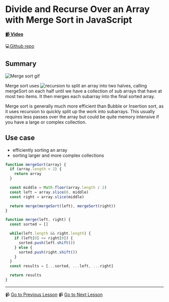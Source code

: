 # Divide and Recurse Over an Array with Merge Sort in JavaScript

**[📹 Video](https://egghead.io/lessons/javascript-divide-and-recurse-over-an-array-with-merge-sort-in-javascript)**

💻[Github repo](https://github.com/kyleshevlin/intro-to-data-structures-and-algorithms/blob/master/mergeSort/index.js)

## Summary

![Merge sort gif](https://codepumpkin.com/wp-content/uploads/2017/10/MergeSort_Avg_case.gif)

Merge sort uses ![recursion](https://www.youtube.com/watch?v=YZcO_jRhvxs) to split an array into two halves, calling mergeSort on each half until we have a collection of sub arrays that have at most two items. It then merges each subarray into the final sorted array.

Merge sort is generally much more efficient than Bubble or Insertion sort, as it uses recursion to quickly split up the work into subarrays. This usually requires less passes over the array but could be quite memory intensive if you have a large or complex collection.

## Use case

- efficiently sorting an array
- sorting larger and more complex collections

```js
function mergeSort(array) {
  if (array.length < 2) {
    return array
  }

  const middle = Math.floor(array.length / 2)
  const left = array.slice(0, middle)
  const right = array.slice(middle)

  return merge(mergeSort(left), mergeSort(right))
}

function merge(left, right) {
  const sorted = []

  while(left.length && right.length) {
    if (left[0] <= right[0]) {
      sorted.push(left.shift())
    } else {
      sorted.push(right.shift())
    }
  }
  const results = [...sorted, ...left, ...right]

  return results
}
```

---

📹 [Go to Previous Lesson](https://egghead.io/lessons/javascript-sort-an-array-with-a-nested-for-loop-using-insertion-sort-in-javascript)
📹 [Go to Next Lesson](https://egghead.io/lessons/javascript-recursively-sort-an-array-in-javascript-with-quick-sort)
